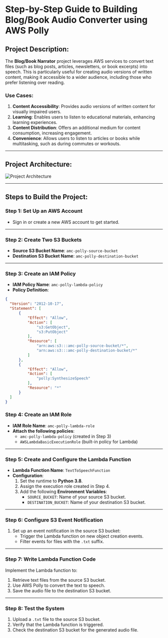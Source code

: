 # Step-by-Step Guide to Building Blog/Book Audio Converter using AWS Polly

## Project Description:
The **Blog/Book Narrator** project leverages AWS services to convert text files (such as blog posts, articles, newsletters, or book excerpts) into speech. This is particularly useful for creating audio versions of written content, making it accessible to a wider audience, including those who prefer listening over reading.

### Use Cases:
1. **Content Accessibility**: Provides audio versions of written content for visually impaired users.
2. **Learning**: Enables users to listen to educational materials, enhancing learning experiences.
3. **Content Distribution**: Offers an additional medium for content consumption, increasing engagement.
4. **Convenience**: Allows users to listen to articles or books while multitasking, such as during commutes or workouts.

---

## Project Architecture:
![Project Architecture](Screenshot-2024-06-16-7-30-04-PM.png)

---

## Steps to Build the Project:

### **Step 1: Set Up an AWS Account**
- Sign in or create a new AWS account to get started.

---

### **Step 2: Create Two S3 Buckets**
- **Source S3 Bucket Name**: `amc-polly-source-bucket`
- **Destination S3 Bucket Name**: `amc-polly-destination-bucket`

---

### **Step 3: Create an IAM Policy**
- **IAM Policy Name**: `amc-polly-lambda-policy`
- **Policy Definition**:
```json
{
  "Version": "2012-10-17",
  "Statement": [
      {
          "Effect": "Allow",
          "Action": [
              "s3:GetObject",
              "s3:PutObject"
          ],
          "Resource": [
              "arn:aws:s3:::amc-polly-source-bucket/*",
              "arn:aws:s3:::amc-polly-destination-bucket/*"
          ]
      },
      {
          "Effect": "Allow",
          "Action": [
              "polly:SynthesizeSpeech"
          ],
          "Resource": "*"
      }
  ]
}
```
### Step 4: Create an IAM Role
- **IAM Role Name**: `amc-polly-lambda-role`
- **Attach the following policies**:
  - `amc-polly-lambda-policy` (created in Step 3)
  - `AWSLambdaBasicExecutionRole` (built-in policy for Lambda)

---

### Step 5: Create and Configure the Lambda Function
- **Lambda Function Name**: `TextToSpeechFunction`
- **Configuration**:
  1. Set the runtime to **Python 3.8**.
  2. Assign the execution role created in Step 4.
  3. Add the following **Environment Variables**:
     - `SOURCE_BUCKET`: Name of your source S3 bucket.
     - `DESTINATION_BUCKET`: Name of your destination S3 bucket.

---

### Step 6: Configure S3 Event Notification
1. Set up an event notification in the source S3 bucket:
   - Trigger the Lambda function on new object creation events.
   - Filter events for files with the `.txt` suffix.

---

### Step 7: Write Lambda Function Code
Implement the Lambda function to:
1. Retrieve text files from the source S3 bucket.
2. Use AWS Polly to convert the text to speech.
3. Save the audio file to the destination S3 bucket.

---

### Step 8: Test the System
1. Upload a `.txt` file to the source S3 bucket.
2. Verify that the Lambda function is triggered.
3. Check the destination S3 bucket for the generated audio file.

